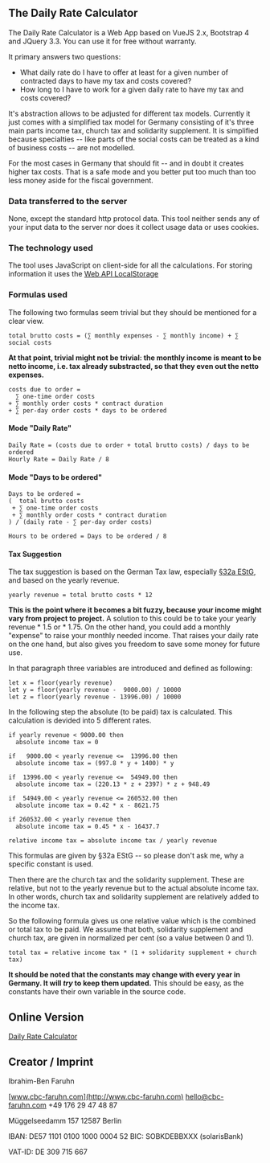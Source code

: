 ## The Daily Rate Calculator

The Daily Rate Calculator is a Web App based on VueJS 2.x, Bootstrap 4 and JQuery 3.3. You can use it for free without warranty.

It primary answers two questions:
- What daily rate do I have to offer at least for a given number of contracted days to have my tax and costs covered?
- How long to I have to work for a given daily rate to have my tax and costs covered?

It's abstraction allows to be adjusted for different tax models. Currently it just comes with a simplified tax model for Germany consisting of it's three main parts income tax, church tax and solidarity supplement. It is simplified because specialties -- like parts of the social costs can be treated as a kind of business costs -- are not modelled.

For the most cases in Germany that should fit -- and in doubt it creates higher tax costs. That is a safe mode and you better put too much than too less money aside for the fiscal government.

### Data transferred to the server

None, except the standard http protocol data. This tool neither sends any of your input data to the server nor does it collect usage data or uses cookies.

### The technology used

The tool uses JavaScript on client-side for all the calculations. For storing information it uses the [Web API LocalStorage](https://developer.mozilla.org/en/docs/Web/API/Window/localStorage)

### Formulas used

The following two formulas seem trivial but they should be mentioned for a clear view.

```
total brutto costs = (∑ monthly expenses - ∑ monthly income) + ∑ social costs
```

**At that point, trivial might not be trivial: the monthly income is meant to be netto income, i.e. tax already substracted, so that they even out the netto expenses.**

```
costs due to order =
  ∑ one-time order costs
+ ∑ monthly order costs * contract duration
+ ∑ per-day order costs * days to be ordered
```

#### Mode "Daily Rate"
```
Daily Rate = (costs due to order + total brutto costs) / days to be ordered
Hourly Rate = Daily Rate / 8
```

#### Mode "Days to be ordered"
```
Days to be ordered =
(  total brutto costs
 + ∑ one-time order costs
 + ∑ monthly order costs * contract duration
) / (daily rate - ∑ per-day order costs)

Hours to be ordered = Days to be ordered / 8
```

#### Tax Suggestion

The tax suggestion is based on the German Tax law, especially [§32a EStG](https://www.gesetze-im-internet.de/estg/__32a.html), and based on the yearly revenue.

```
yearly revenue = total brutto costs * 12
```

**This is the point where it becomes a bit fuzzy, because your income might vary from project to project.**
A solution to this could be to take your yearly revenue * 1.5 or * 1.75. On the other hand, you could add a monthly "expense" to raise your monthly needed income. That raises your daily rate on the one hand, but also gives you freedom to save some money for future use.

In that paragraph three variables are introduced and defined as following:

```
let x = floor(yearly revenue)
let y = floor(yearly revenue -  9000.00) / 10000
let z = floor(yearly revenue - 13996.00) / 10000
```

In the following step the absolute (to be paid) tax is calculated. This calculation is devided into 5 different rates.

```
if yearly revenue < 9000.00 then
  absolute income tax = 0
  
if   9000.00 < yearly revenue <=  13996.00 then
  absolute income tax = (997.8 * y + 1400) * y
  
if  13996.00 < yearly revenue <=  54949.00 then
  absolute income tax = (220.13 * z + 2397) * z + 948.49

if  54949.00 < yearly revenue <= 260532.00 then
  absolute income tax = 0.42 * x - 8621.75

if 260532.00 < yearly revenue then
  absolute income tax = 0.45 * x - 16437.7
  
relative income tax = absolute income tax / yearly revenue
```

This formulas are given by §32a EStG -- so please don't ask me, why a specific constant is used.

Then there are the church tax and the solidarity supplement. These are relative, but not to the yearly revenue but to the actual absolute income tax. In other words, church tax and solidarity supplement are relatively added to the income tax. 

So the following formula gives us one relative value which is the combined or total tax to be paid. We assume that both, solidarity supplement and church tax, are given in normalized per cent (so a value between 0 and 1).

```
total tax = relative income tax * (1 + solidarity supplement + church tax)
```

**It should be noted that the constants may change with every year in Germany. It will _try_ to keep them updated.** This should be easy, as the constants have their own variable in the source code.

## Online Version
[Daily Rate Calculator](http://tools.cbc-faruhn.com/daily-rate-calculator/)

## Creator / Imprint

Ibrahim-Ben Faruhn

[www.cbc-faruhn.com](http://www.cbc-faruhn.com)
[hello@cbc-faruhn.com](mailto:hello@cbc-faruhn.com)
+49 176 29 47 48 87

Müggelseedamm 157
12587 Berlin

IBAN: DE57 1101 0100 1000 0004 52
BIC: SOBKDEBBXXX (solarisBank)

VAT-ID: DE 309 715 667
